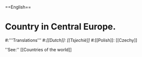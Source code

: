 ==English==

# Country in Central Europe.
#:'''Translations'''
#:*[[Dutch]]: [[Tsjechië]]
#:*[[Polish]]: [[Czechy]]

''See:'' [[Countries of the world]]